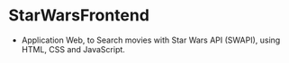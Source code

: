 # StarWarsFrontend

* Application Web, to Search movies with Star Wars API (SWAPI), using HTML, CSS and JavaScript. 

